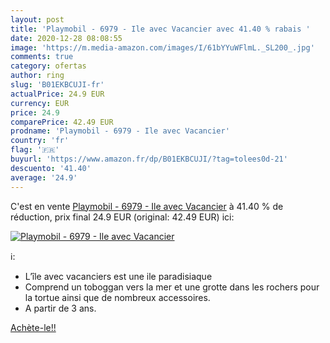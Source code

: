 ```yaml
---
layout: post
title: 'Playmobil - 6979 - Ile avec Vacancier avec 41.40 % rabais '
date: 2020-12-28 08:08:55
image: 'https://m.media-amazon.com/images/I/61bYYuWFlmL._SL200_.jpg'
comments: true
category: ofertas
author: ring
slug: 'B01EKBCUJI-fr'
actualPrice: 24.9 EUR
currency: EUR
price: 24.9
comparePrice: 42.49 EUR
prodname: 'Playmobil - 6979 - Ile avec Vacancier'
country: 'fr'
flag: '🇫🇷'
buyurl: 'https://www.amazon.fr/dp/B01EKBCUJI/?tag=tolees0d-21'
descuento: '41.40'
average: '24.9'
---
```


C'est en vente [Playmobil - 6979 - Ile avec Vacancier](https://www.amazon.fr/dp/B01EKBCUJI/?tag=tolees0d-21)  à  41.40 % de réduction, prix final  24.9 EUR (original: 42.49 EUR) ici:

[![Playmobil - 6979 - Ile avec Vacancier](https://m.media-amazon.com/images/I/61bYYuWFlmL._SL200_.jpg)](https://www.amazon.fr/dp/B01EKBCUJI/?tag=tolees0d-21)

ℹ️:

- L’île avec vacanciers est une ile paradisiaque
- Comprend un toboggan vers la mer et une grotte dans les rochers pour la tortue ainsi que de nombreux accessoires.
- A partir de 3 ans.

[Achète-le!!](https://www.amazon.fr/dp/B01EKBCUJI/?tag=tolees0d-21)
